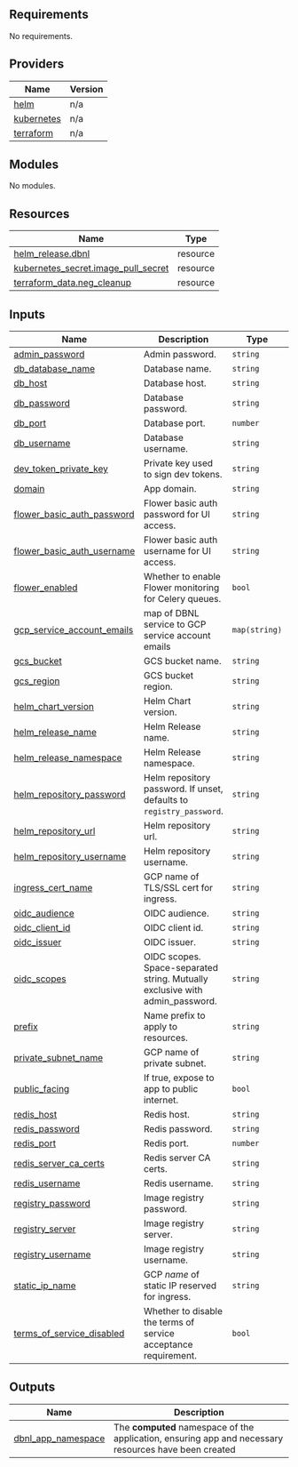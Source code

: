 <!-- BEGIN_TF_DOCS -->
## Requirements

No requirements.

## Providers

| Name | Version |
|------|---------|
| <a name="provider_helm"></a> [helm](#provider\_helm) | n/a |
| <a name="provider_kubernetes"></a> [kubernetes](#provider\_kubernetes) | n/a |
| <a name="provider_terraform"></a> [terraform](#provider\_terraform) | n/a |

## Modules

No modules.

## Resources

| Name | Type |
|------|------|
| [helm_release.dbnl](https://registry.terraform.io/providers/hashicorp/helm/latest/docs/resources/release) | resource |
| [kubernetes_secret.image_pull_secret](https://registry.terraform.io/providers/hashicorp/kubernetes/latest/docs/resources/secret) | resource |
| [terraform_data.neg_cleanup](https://registry.terraform.io/providers/hashicorp/terraform/latest/docs/resources/data) | resource |

## Inputs

| Name | Description | Type | Default | Required |
|------|-------------|------|---------|:--------:|
| <a name="input_admin_password"></a> [admin\_password](#input\_admin\_password) | Admin password. | `string` | `null` | no |
| <a name="input_db_database_name"></a> [db\_database\_name](#input\_db\_database\_name) | Database name. | `string` | `"dbnl"` | no |
| <a name="input_db_host"></a> [db\_host](#input\_db\_host) | Database host. | `string` | n/a | yes |
| <a name="input_db_password"></a> [db\_password](#input\_db\_password) | Database password. | `string` | n/a | yes |
| <a name="input_db_port"></a> [db\_port](#input\_db\_port) | Database port. | `number` | `5432` | no |
| <a name="input_db_username"></a> [db\_username](#input\_db\_username) | Database username. | `string` | n/a | yes |
| <a name="input_dev_token_private_key"></a> [dev\_token\_private\_key](#input\_dev\_token\_private\_key) | Private key used to sign dev tokens. | `string` | n/a | yes |
| <a name="input_domain"></a> [domain](#input\_domain) | App domain. | `string` | n/a | yes |
| <a name="input_flower_basic_auth_password"></a> [flower\_basic\_auth\_password](#input\_flower\_basic\_auth\_password) | Flower basic auth password for UI access. | `string` | `null` | no |
| <a name="input_flower_basic_auth_username"></a> [flower\_basic\_auth\_username](#input\_flower\_basic\_auth\_username) | Flower basic auth username for UI access. | `string` | `null` | no |
| <a name="input_flower_enabled"></a> [flower\_enabled](#input\_flower\_enabled) | Whether to enable Flower monitoring for Celery queues. | `bool` | `false` | no |
| <a name="input_gcp_service_account_emails"></a> [gcp\_service\_account\_emails](#input\_gcp\_service\_account\_emails) | map of DBNL service to GCP service account emails | `map(string)` | n/a | yes |
| <a name="input_gcs_bucket"></a> [gcs\_bucket](#input\_gcs\_bucket) | GCS bucket name. | `string` | n/a | yes |
| <a name="input_gcs_region"></a> [gcs\_region](#input\_gcs\_region) | GCS bucket region. | `string` | n/a | yes |
| <a name="input_helm_chart_version"></a> [helm\_chart\_version](#input\_helm\_chart\_version) | Helm Chart version. | `string` | n/a | yes |
| <a name="input_helm_release_name"></a> [helm\_release\_name](#input\_helm\_release\_name) | Helm Release name. | `string` | `"dbnl"` | no |
| <a name="input_helm_release_namespace"></a> [helm\_release\_namespace](#input\_helm\_release\_namespace) | Helm Release namespace. | `string` | `"default"` | no |
| <a name="input_helm_repository_password"></a> [helm\_repository\_password](#input\_helm\_repository\_password) | Helm repository password. If unset, defaults to `registry_password`. | `string` | `null` | no |
| <a name="input_helm_repository_url"></a> [helm\_repository\_url](#input\_helm\_repository\_url) | Helm repository url. | `string` | n/a | yes |
| <a name="input_helm_repository_username"></a> [helm\_repository\_username](#input\_helm\_repository\_username) | Helm repository username. | `string` | n/a | yes |
| <a name="input_ingress_cert_name"></a> [ingress\_cert\_name](#input\_ingress\_cert\_name) | GCP name of TLS/SSL cert for ingress. | `string` | n/a | yes |
| <a name="input_oidc_audience"></a> [oidc\_audience](#input\_oidc\_audience) | OIDC audience. | `string` | `null` | no |
| <a name="input_oidc_client_id"></a> [oidc\_client\_id](#input\_oidc\_client\_id) | OIDC client id. | `string` | `null` | no |
| <a name="input_oidc_issuer"></a> [oidc\_issuer](#input\_oidc\_issuer) | OIDC issuer. | `string` | `null` | no |
| <a name="input_oidc_scopes"></a> [oidc\_scopes](#input\_oidc\_scopes) | OIDC scopes. Space-separated string. Mutually exclusive with admin\_password. | `string` | `"openid email profile"` | no |
| <a name="input_prefix"></a> [prefix](#input\_prefix) | Name prefix to apply to resources. | `string` | n/a | yes |
| <a name="input_private_subnet_name"></a> [private\_subnet\_name](#input\_private\_subnet\_name) | GCP name of private subnet. | `string` | n/a | yes |
| <a name="input_public_facing"></a> [public\_facing](#input\_public\_facing) | If true, expose to app to public internet. | `bool` | `false` | no |
| <a name="input_redis_host"></a> [redis\_host](#input\_redis\_host) | Redis host. | `string` | n/a | yes |
| <a name="input_redis_password"></a> [redis\_password](#input\_redis\_password) | Redis password. | `string` | n/a | yes |
| <a name="input_redis_port"></a> [redis\_port](#input\_redis\_port) | Redis port. | `number` | `6379` | no |
| <a name="input_redis_server_ca_certs"></a> [redis\_server\_ca\_certs](#input\_redis\_server\_ca\_certs) | Redis server CA certs. | `string` | n/a | yes |
| <a name="input_redis_username"></a> [redis\_username](#input\_redis\_username) | Redis username. | `string` | `"default"` | no |
| <a name="input_registry_password"></a> [registry\_password](#input\_registry\_password) | Image registry password. | `string` | n/a | yes |
| <a name="input_registry_server"></a> [registry\_server](#input\_registry\_server) | Image registry server. | `string` | `"us-docker.pkg.dev/dbnlai"` | no |
| <a name="input_registry_username"></a> [registry\_username](#input\_registry\_username) | Image registry username. | `string` | n/a | yes |
| <a name="input_static_ip_name"></a> [static\_ip\_name](#input\_static\_ip\_name) | GCP _name_ of static IP reserved for ingress. | `string` | n/a | yes |
| <a name="input_terms_of_service_disabled"></a> [terms\_of\_service\_disabled](#input\_terms\_of\_service\_disabled) | Whether to disable the terms of service acceptance requirement. | `bool` | `false` | no |

## Outputs

| Name | Description |
|------|-------------|
| <a name="output_dbnl_app_namespace"></a> [dbnl\_app\_namespace](#output\_dbnl\_app\_namespace) | The **computed** namespace of the application, ensuring app and necessary resources have been created |
<!-- END_TF_DOCS -->